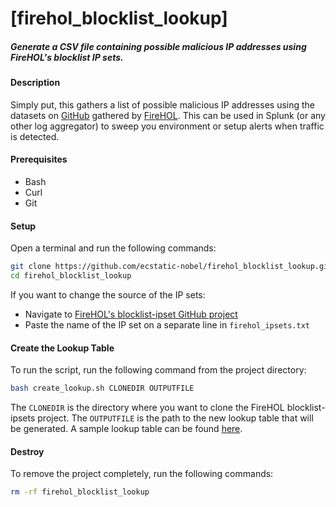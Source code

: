 # [firehol_blocklist_lookup]  
##### Generate a CSV file containing possible malicious IP addresses using FireHOL's blocklist IP sets.  

#### Description  
Simply put, this gathers a list of possible malicious IP addresses using the datasets on [GitHub](https://github.com/firehol/blocklist-ipsets) gathered by [FireHOL](https://iplists.firehol.org/). This can be used in Splunk (or any other log aggregator) to sweep you environment or setup alerts when traffic is detected.  


#### Prerequisites  
- Bash  
- Curl  
- Git  

#### Setup  
Open a terminal and run the following commands:  
```bash
git clone https://github.com/ecstatic-nobel/firehol_blocklist_lookup.git
cd firehol_blocklist_lookup
```

If you want to change the source of the IP sets:  
- Navigate to [FireHOL's blocklist-ipset GitHub project](https://github.com/firehol/blocklist-ipsets)  
- Paste the name of the IP set on a separate line in `firehol_ipsets.txt`  

#### Create the Lookup Table  
To run the script, run the following command from the project directory:  
```bash
bash create_lookup.sh CLONEDIR OUTPUTFILE
```

The `CLONEDIR` is the directory where you want to clone the FireHOL blocklist-ipsets project. The `OUTPUTFILE` is the path to the new lookup table that will be generated. A sample lookup table can be found [here](https://raw.githubusercontent.com/ecstatic-nobel/firehol_blocklist_lookup/master/sample_lookup_table.csv).  

#### Destroy  
To remove the project completely,  run the following commands:  
```bash
rm -rf firehol_blocklist_lookup
```
